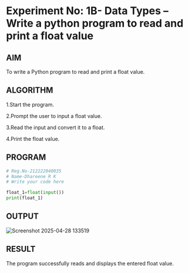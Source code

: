 # Experiment No: 1B- Data Types – Write a python program to read and print a float value
## AIM  
To write a Python program to read and print a float value.

## ALGORITHM  
1.Start the program.

2.Prompt the user to input a float value.

3.Read the input and convert it to a float.

4.Print the float value.

## PROGRAM
```python
# Reg.No-212222040035
# Name-Dhareene R K
# Write your code here

float_1=float(input())
print(float_1)

```
## OUTPUT
![Screenshot 2025-04-28 133519](https://github.com/user-attachments/assets/470a50fb-2060-49ef-a12c-c733fec7512a)

## RESULT
The program successfully reads and displays the entered float value.

